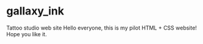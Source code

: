 # gallaxy_ink
Tattoo studio web site
Hello everyone, this is my pilot HTML + CSS website!
Hope you like it.
